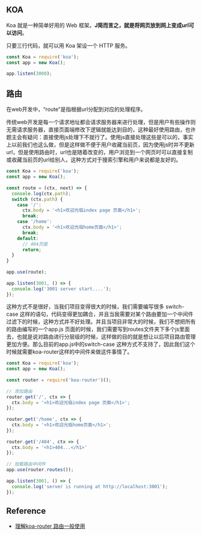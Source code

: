## KOA

Koa 就是一种简单好用的 Web 框架。**J简而言之，就是将网页放到网上变成url可以访问**。

只要三行代码，就可以用 Koa 架设一个 HTTP 服务。 

```javascript
const Koa = require('koa');
const app = new Koa();

app.listen(3000);
```




## 路由

在web开发中，“route”是指根据url分配到对应的处理程序。  

传统web开发是每一个请求地址都会请求服务器来进行处理，但是用户有些操作则无需请求服务器，直接页面端修改下逻辑就能达到目的，这种最好使用路由，也许题主会有疑问：直接使用js处理下不就行了。使用js直接处理这些是可以的，事实上以前我们也这么做，但是这样做不便于用户收藏当前页，因为使用js时并不更新url，但是使用路由时，url也是随着改变的，用户浏览到一个网页时可以直接复制或收藏当前页的url给别人，这种方式对于搜索引擎和用户来说都是友好的。

```javascript
const Koa = require('koa');
const app = new Koa();
 
const route = (ctx, next) => {
  console.log(ctx.path);
  switch (ctx.path) {
    case '/':
      ctx.body = '<h1>欢迎光临index page 页面</h1>';
      break;
    case '/home':
      ctx.body = '<h1>欢迎光临home页面</h1>';
      break;
    default:
      // 404页面
      return;
  }
}
 
app.use(route);
 
app.listen(3001, () => {
  console.log('3001 server start....');
});
```

这种方式不是很好，当我们项目变得很大的时候，我们需要编写很多 switch-case 这样的语句，代码变得更加耦合，并且当我需要对某个路由要加一个中间件过滤下的时候，这种方式并不好处理。并且当项目非常大的时候，我们不想把所有的路由编写的一个app.js 页面的时候，我们需要写到routes文件夹下多个js里面去，也就是说对路由进行分层级的时候，这样做的目的就是想让以后项目路由管理更加方便。那么目前的app.js中的switch-case 这种方式不支持了，因此我们这个时候就需要koa-router这样的中间件来做这件事情了。

```javascript
const Koa = require('koa');
const app = new Koa();
 
const router = require('koa-router')();
 
// 添加路由
router.get('/', ctx => {
  ctx.body = '<h1>欢迎光临index page 页面</h1>';
});
 
router.get('/home', ctx => {
  ctx.body = '<h1>欢迎光临home页面</h1>';
});
 
router.get('/404', ctx => {
  ctx.body = '<h1>404...</h1>'
});
 
// 加载路由中间件
app.use(router.routes());
 
app.listen(3001, () => {
  console.log('server is running at http://localhost:3001');
});
```



## Reference

- [理解koa-router 路由一般使用](https://www.cnblogs.com/tugenhua0707/p/10686634.html)